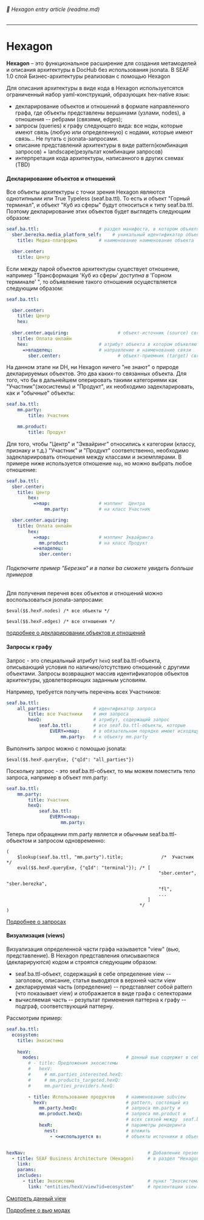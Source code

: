###### :orange_book: Hexagon entry article (readme.md)

---

# Hexagon

**Hexagon** – это функциональное расширение для создания метамоделей и описания архитектуры в DocHub без использования jsonata. В SEAF 1.0 слой Бизнес-архитектуры реализован с помощью Hexagon


Для описания архитектуры в виде кода в Hexagon используетсятся ограниченный набор yaml-конструкций, образующих hex-native язык:
* декларирование объектов и отношений в формате направленного графа, где объекты представлены вершинами (узлами, nodes), а отношения -- ребрами (связями, edges);
* запросы (queries) к графу следующего вида: все ноды, которые имеют связь (любую или определенную) с нодами, которые имеют связь... Не путать с jsonata-запросами.
* описание представлений архитектуры в виде pattern(комбинация запросов) + landscape(результат комбинации запросов)
* интерпретация кода архитектуры, написанного в других схемах (TBD)

#### Декларирование объектов и отношений
Все объекты архитектуры с точки зрения Hexagon являются однотипными или True Typeless (seaf.ba.ttl). То есть и объект "Горный терминал", и объект "Куб из сферы" будут относиться к типу seaf.ba.ttl. Поэтому декларирование этих объектов будет выглядеть следующим образом:
```yaml
seaf.ba.ttl:                      # раздел манифеста, в котором объявляются любые объекты архитектуры   
  sber.berezka.media_platform_self:    # уникальный идентификатор объекта (рекомендуем использовать концепцию DDD)
    title: Медиа-платформа        # наименование наименование объекта

  sber.center:
    title: Центр

```

Если между парой объектов архитектуры существует отношение, например "Трансформация 'Куб из сферы' *доступна в* 'Горном терминале'  ", то объявляение такого отношения осуществляется следующим образом:
```yaml
seaf.ba.ttl:      

  sber.center:
    title: Центр
    hex:
  
  sber.center.aquiring:                  # объект-источник (source) связи
    title: Оплата онлайн
    hex:                          # атрибут объекта в котором объявляются связи
      =>владелец:                 # направление и наименование связи
        sber.center:                     # объект-приемник (target) связи
```

На данном этапе ни DH, ни Hexagon ничего "не знают" о природе декларируемых объектов. Это два каких-то связанных объекта. Для того, что бы в дальнейшем оперировать такими категориями как "Участник"(экосистемы) и "Продукт", их необходимо задекларировать, как и "обычные" объекты:

```yaml
seaf.ba.ttl:                        
    mm.party:              
        title: Участник

    mm.product:          
        title: Продукт
```
Для того, чтобы "Центр" и "Эквайринг" относились к категории (классу, признаку и т.д.) "Участник" и "Продукт" соответственно, необходимо задеклариировать отношения между классами и экземплярами. В примере ниже используется отношение `map`, но можно выбрать любое отношение:
```yaml
seaf.ba.ttl:                        
  sber.center:
    title: Центр
        hex:
          =>map:                  # мэппинг  Центра
              mm.party:           # на класс Участник

  sber.center.aquiring:                  
    title: Оплата онлайн
        hex:
          =>map:                  # мэппинг Эквайринга
            mm.product:           # на класс Продукт
          =>владелец:                 
            sber.center:                     
```
###### Подключите пример "Березка"  и в папке  ba сможете увидеть болльше примеров

Для получения перечня всех объектов  и отношений можно воспользоваться jsonata-запросами:
```jsonata
$eval($$.hexF.nodes) /* все объекты */
```
```jsonata
$eval($$.hexF.edges) /* все отношения */
```

[подробнее о декларировании объектов и отношений](/entities/articles/blank?id=hex_declare)

#### Запросы к графу
Запрос - это специальный атрибут `hexQ` seaf.ba.ttl-объекта, описывающий условия по наличию/отсутствию отношений с другими объектами. Запросы возвращают массив идентификаторов объектов архитектуры, удовлетворяющих заданным условиям. 

Например, требуется получить перечень всех Участников:
```yaml
seaf.ba.ttl:
    all_parties:                # идентификатор запроса
        title: все Участники    # имя запроса
        hexQ:                   # атрибут, содержащий запрос
            seaf.ba.ttl:        # все seaf.ba.ttl-объекты, которые
                EVERY=>map:     # в обязательном порядке имеют исходящую связь "map"
                    mm.party:   # к объекту mm.party
```
Выполнить запрос можно с помощью jsonata:
```jsonata
$eval($$.hexF.queryExe, {"qId": "all_parties"})
```
Поскольку запрос - это seaf.ba.ttl-объект, то мы можем поместить тело запроса, например в объект mm.party:
```yaml
seaf.ba.ttl:                        
    mm.party:              
        title: Участник
        hexQ:                   
            seaf.ba.ttl:                
                EVERY=>map:     
                    mm.party:   
```
Теперь при обращении mm.party является и обычным seaf.ba.ttl-объектом и запросом одновременно:
```jsonata
(
    $lookup(seaf.ba.ttl, "mm.party").title;              /*  Участник */
    eval($$.hexF.queryExe, {"qId": "terminal"}); /* [
                                                        "sber.center",
                                                        "sber.berezka",
                                                        "fl",
                                                        ...
                                                    ]
                                                 */
)
```
[Подробнее о запросах](/entities/articles/blank?id=hex_queries)

#### Визуализация (views)
Визуализация определенной части графа называется "view" (вью, представление). В Hexagon представления описываютяся (декларируются) кодом и строятся следующим образом:
* seaf.ba.ttl-объект, содержащий в себе определение view -- заголовок, описание, статья выводятся в верхней части view
* декларируемая часть (определение) -- представляет собой pattern (что показывает view) и отображается в виде графа с селекторами
* вычисляемая часть -- результат применения паттерна к графу -- подграф, соответствующий паттерну.

Рассмотрим пример:
```yaml
seaf.ba.ttl:
  ecosystem:
    title: Экосистема
    
    hexV:
      modes:                                # данный вью содержит в себе subview
        # - title: Предложения экосистемы
        #   hexV:
        #     # mm.parties_interested.hexQ:
        #     # mm.products_targeted.hexQ:
        #     mm.parties_providers.hexQ:

        - title: Использование продуктов    # наименование subview
          hexV:                             # pattern, состоящий из
            mm.party.hexQ:                  # запроса mm.party и
            mm.product.hexQ:                # запроса mm.product и
                                            # всех связей между  seaf.ba.ttl-объектом mm.party и seaf.ba.ttl-объектом mm.product (по       умолчанию)
            hexR:                           # параметры рендеринга
              nest:                         # вложить
                - <=используется в:         # объекты источники в объекты-приемники


hexNav:                                             # Добавление презентаций DH в меню, в частности,
  - title: SEAF Business Architecture (Hexagon)     # в раздел "Hexagon/SEAF Business Architecture (Hexagon)" добавить
    link: 
    params:
    includes:
      - title: Экосистема                           # пункт "Экосистема" вью", ведущий к
        link: "entities/hexV/view?id=ecosystem"     # презентвции view of entity hexV и параметром id=ecosystem
```
[Смотреть данный view](/entities/hexV/view?id=ecosystem)

[Подробнее о вью модах](/entities/articles/blank?id=hex_views)